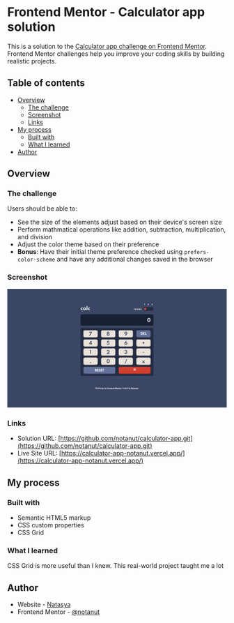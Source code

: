 # Frontend Mentor - Calculator app solution

This is a solution to the [Calculator app challenge on Frontend Mentor](https://www.frontendmentor.io/challenges/calculator-app-9lteq5N29). Frontend Mentor challenges help you improve your coding skills by building realistic projects.

## Table of contents

- [Overview](#overview)
  - [The challenge](#the-challenge)
  - [Screenshot](#screenshot)
  - [Links](#links)
- [My process](#my-process)
  - [Built with](#built-with)
  - [What I learned](#what-i-learned)
- [Author](#author)

## Overview

### The challenge

Users should be able to:

- See the size of the elements adjust based on their device's screen size
- Perform mathmatical operations like addition, subtraction, multiplication, and division
- Adjust the color theme based on their preference
- **Bonus**: Have their initial theme preference checked using `prefers-color-scheme` and have any additional changes saved in the browser

### Screenshot

![](./screenshot.png)

### Links

- Solution URL: [https://github.com/notanut/calculator-app.git](https://github.com/notanut/calculator-app.git)
- Live Site URL: [https://calculator-app-notanut.vercel.app/](https://calculator-app-notanut.vercel.app/)

## My process

### Built with

- Semantic HTML5 markup
- CSS custom properties
- CSS Grid

### What I learned

CSS Grid is more useful than I knew. This real-world project taught me a lot

## Author

- Website - [Natasya](https://projects-nat.netlify.app/)
- Frontend Mentor - [@notanut](https://www.frontendmentor.io/profile/notanut)
